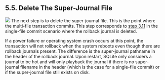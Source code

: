 ## 5\.5\.  Delete The Super\-Journal File


![](images/ac/multi-4.gif)
The next step is to delete the super\-journal file.
This is the point where the multi\-file transaction commits.
This step corresponds to
[step 3\.11](#section_3_11) in the single\-file
commit scenario where the rollback journal is deleted.


If a power failure or operating system crash occurs at this
point, the transaction will not rollback when the system reboots
even though there are rollback journals present. The
difference is the super\-journal pathname in the header of the
rollback journal. Upon restart, SQLite only considers a journal
to be hot and will only playback the journal if there is no
super\-journal filename in the header (which is the case for
a single\-file commit) or if the super\-journal file still
exists on disk.


  


